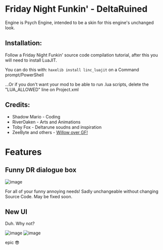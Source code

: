 # Friday Night Funkin' - DeltaRuined
Engine is Psych Engine, intended to be a skin for this engine's unchanged look.

## Installation:
Follow a Friday Night Funkin' source code compilation tutorial, after this you will need to install LuaJIT.

You can do this with: `haxelib install linc_luajit` on a Command prompt/PowerShell

...Or if you don't want your mod to be able to run .lua scripts, delete the "LUA_ALLOWED" line on Project.xml

## Credits:
* Shadow Mario - Coding
* RiverOaken - Arts and Animations
* Toby Fox - Deltarune soudns and inspiration
* ZeeByte and others - [Willow over GF!](https://gamebanana.com/mods/337434)

# Features

## Funny DR dialogue box

![image](https://user-images.githubusercontent.com/58280776/142801217-1255d4aa-5bba-449f-b647-0e20de0c976d.png)

For all of your funny annoying needs! Sadly unchangeable without changing Source Code. May be fixed soon.

## New UI

Duh. Why not?

![image](https://user-images.githubusercontent.com/58280776/142801451-31f4dd96-9ce4-45b9-9ff7-efda7bcab61d.png)
![image](https://user-images.githubusercontent.com/58280776/142801468-d8437ab8-cfbb-45cd-b295-6912fc051967.png)

epic 😎
